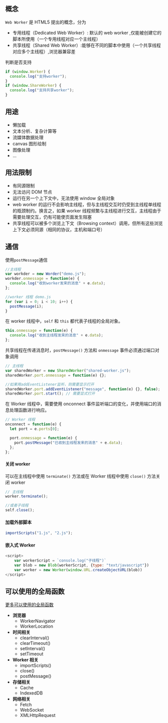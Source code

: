 ## 概念
`Web Worker` 是 HTML5 提出的概念，分为

- 专用线程（Dedicated Web Worker）: 默认的 web worker ,仅能被创建它的脚本所使用（一个专用线程对应一个主线程）
- 共享线程（Shared Web Worker）:能够在不同的脚本中使用（一个共享线程对应多个主线程）,浏览器兼容差

判断是否支持

```js
if (window.Worker) {
  console.log("支持worker");
}
if (window.ShareWorker) {
  console.log("支持共享worker");
}
```

## 用途

- 懒加载
- 文本分析、复杂计算等
- 流媒体数据处理
- canvas 图形绘制
- 图像处理
- ...

## 用法限制

- 有同源限制
- 无法访问 DOM 节点
- 运行在另一个上下文中，无法使用 window 全局对象
- web worker 的运行不会影响主线程，但与主线程交互时仍受到主线程单线程的瓶颈制约。换言之，如果 worker 线程频繁与主线程进行交互，主线程由于需要处理交互，仍有可能使页面发生阻塞
- 共享线程可以被多个浏览上下文（Browsing context）调用，但所有这些浏览上下文必须同源（相同的协议，主机和端口号）

## 通信

使用`postMessage`通信

```js
//主线程
var workder = new Worder("demo.js");
workder.onmessage = function(e) {
  console.log("收到worker发来的消息" + e.data);
};

//worker 线程 demo.js
for (var i = 0; i < 10; i++) {
  postMessage(i);
}
```

在 worker 线程中，`self` 和 `this` 都代表子线程的全局对象。

```js
this.onmessage = function(e) {
  console.log("收到主线程发来的消息" + e.data);
};
```

共享线程在传递消息时，`postMessage()` 方法和 `onmessage` 事件必须通过端口对象调用

```js
// 主线程
var sharedWorker = new SharedWorker("shared-worker.js");
sharedWorker.port.onmessage = function(e) {};

//如果用addEventListener监听，则需要显示打开
sharedWorker.port.addEventListener("message", function(e) {}, false);
sharedWorker.port.start(); // 需要显式打开
```

在 Worker 线程中，需要使用 onconnect 事件监听端口的变化，并使用端口的消息处理函数进行响应。

```js
// Worker 线程
onconnect = function(e) {
  let port = e.ports[0];

  port.onmessage = function(e) {
    port.postMessage("已收到主线程发来的消息" + e.data);
  };
};
```

#### 关闭 worker

可以在主线程中使用 `terminate()` 方法或在 Worker 线程中使用 `close()` 方法关闭 worker

```js
// 主线程
worker.terminate();

//或者子线程
self.close();
```

#### 加载外部脚本

```js
importScripts("1.js", "2.js");
```

#### 嵌入式 Worker

```js
<script>
    var workerScript = `console.log("子线程")`
    var blob = new Blob(workerScript, {type: "text/javascript"})
    var worker = new Worker(window.URL.createObjectURL(blob))
</script>
```

## 可以使用的全局函数

[更多可以使用的全局函数](https://developer.mozilla.org/zh-CN/docs/Web/API/Web_Workers_API/Functions_and_classes_available_to_workers)

- **浏览器**
  - WorkerNavigator
  - WorkerLocation
- **时间相关**
  - clearInterval()
  - clearTimeout()
  - setInterval()
  - setTimeout
- **Worker 相关**
  - importScripts()
  - close()
  - postMessage()
- **存储相关**
  - Cache
  - IndexedDB
- **网络相关**
  - Fetch
  - WebSocket
  - XMLHttpRequest
